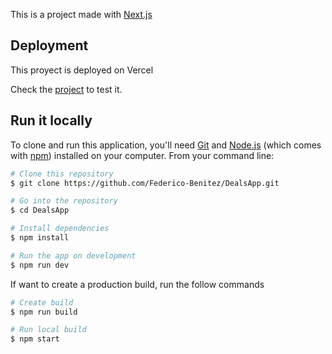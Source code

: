 This is a project made with [Next.js](https://nextjs.org/)

## Deployment

This proyect is deployed on Vercel

Check the [project](deals-app-pi.vercel.app) to test it.

## Run it locally

To clone and run this application, you'll need [Git](https://git-scm.com) and [Node.js](https://nodejs.org/en/download/) (which comes with [npm](http://npmjs.com)) installed on your computer. From your command line:

```bash
# Clone this repository
$ git clone https://github.com/Federico-Benitez/DealsApp.git

# Go into the repository
$ cd DealsApp

# Install dependencies
$ npm install

# Run the app on development
$ npm run dev
```

If want to create a production build, run the follow commands

```bash
# Create build
$ npm run build

# Run local build
$ npm start

```
